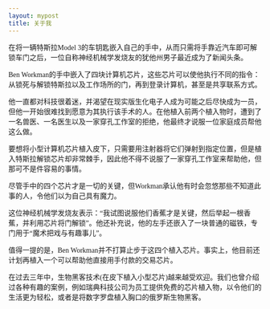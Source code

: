 ```yaml
---
layout: mypost
title: 关于我
---
```


> 


<font face="一点明体-常规体">在将一辆特斯拉Model 3的车钥匙嵌入自己的手中，从而只需将手靠近汽车即可解锁车门之后，一位自称神经机械学发烧友的犹他州男子最近成为了新闻头条。

Ben Workman的手中嵌入了四块计算机芯片，这些芯片可以使他执行不同的指令：从锁死与解锁特斯拉以及工作场所的门，再到登录计算机，甚至是共享联系方式。

他一直都对科技很着迷，并渴望在现实版生化电子人成为可能之后尽快成为一员，但他一开始很难找到愿意为其执行该手术的人。在他植入前两个植入物时，遭到了一名兽医、一名医生以及一家穿孔工作室的拒绝，他最终才说服一位家庭成员帮他这么做。

要想将小型计算机芯片植入皮下，只需要用注射器将它们弹射到指定位置，但是植入特斯拉解锁芯片却非常棘手，因此他不得不说服了一家穿孔工作室来帮助他，但那可不是件容易的事情。

尽管手中的四个芯片才是一切的关键，但Workman承认他有时会忽悠那些不知道此事的人，令他们以为自己具有魔力。

这位神经机械学发烧友表示：“我试图说服他们香蕉才是关键，然后举起一根香蕉，并利用芯片将门解锁”。他还补充说，他的左手还嵌入了一块普通的磁铁，专门用于“魔术把戏与有趣事儿”。

值得一提的是，Ben Workman并不打算止步于这四个植入芯片。事实上，他目前还计划再植入一个可以帮助他直接用手付款的交易芯片。

在过去三年中，生物黑客技术(在皮下植入小型芯片)越来越受欢迎。我们也曾介绍过各种有趣的案例，例如瑞典科技公司为员工提供免费的芯片植入物，以令他们的生活更为轻松，或者是将数字罗盘植入胸口的俄罗斯生物黑客。</font>




